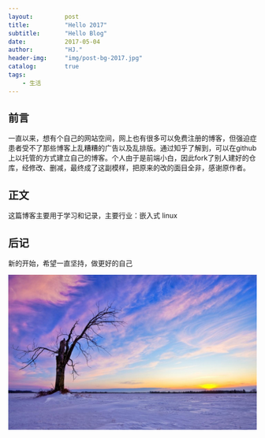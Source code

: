 ```yaml
---
layout:         post
title:          "Hello 2017"
subtitle:       "Hello Blog"
date:           2017-05-04
author:         "HJ."
header-img:     "img/post-bg-2017.jpg"
catalog:        true
tags:
    - 生活
---
```


## 前言

一直以来，想有个自己的网站空间，网上也有很多可以免费注册的博客，但强迫症患者受不了那些博客上乱糟糟的广告以及乱排版。通过知乎了解到，可以在github上以托管的方式建立自己的博客。个人由于是前端小白，因此fork了别人建好的仓库，经修改、删减，最终成了这副模样，把原来的改的面目全非，感谢原作者。

## 正文

这篇博客主要用于学习和记录，主要行业：嵌入式 linux

## 后记

新的开始，希望一直坚持，做更好的自己

![img](/img/post-bg-2017.jpg)

